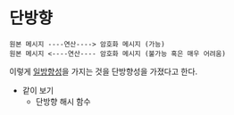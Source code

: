 # 단방향

~~~
원본 메시지 ----연산----> 암호화 메시지 (가능)
원본 메시지 <----연산---- 암호화 메시지 (불가능 혹은 매우 어려움)
~~~

이렇게 [일방향성](https://ko.wikipedia.org/wiki/%EC%9D%BC%EB%B0%A9%ED%96%A5%ED%95%A8%EC%88%98)을 가지는 것을 단방향성을 가졌다고 한다.

- 같이 보기
  - 단방향 해시 함수
